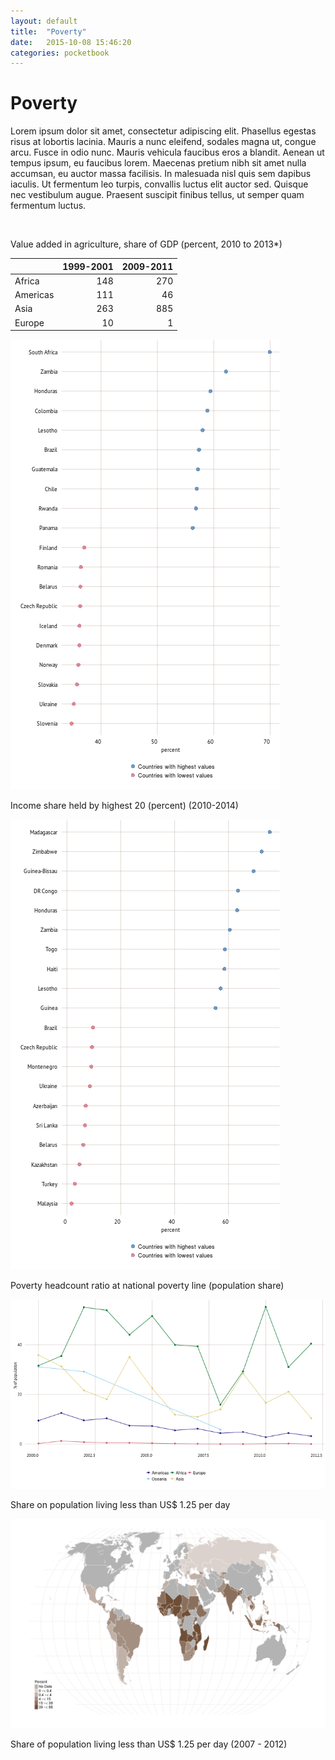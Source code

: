 ```yaml
---
layout: default
title:  "Poverty"
date:   2015-10-08 15:46:20
categories: pocketbook
---
```







<h1> Poverty </h1> 
<p> Lorem ipsum dolor sit amet, consectetur adipiscing elit. Phasellus egestas risus at lobortis lacinia. Mauris a nunc eleifend, sodales magna ut, congue arcu. Fusce in odio nunc. Mauris vehicula faucibus eros a blandit. Aenean ut tempus ipsum, eu faucibus lorem. Maecenas pretium nibh sit amet nulla accumsan, eu auctor massa facilisis. In malesuada nisl quis sem dapibus iaculis. Ut fermentum leo turpis, convallis luctus elit auctor sed. Quisque nec vestibulum augue. Praesent suscipit finibus tellus, ut semper quam fermentum luctus. </p> 






</br> <p class='caption'>Value added in agriculture, share of GDP (percent, 2010 to 2013*)</p>



|         | 1999-2001| 2009-2011|
|:--------|---------:|---------:|
|Africa   |       148|       270|
|Americas |       111|        46|
|Asia     |       263|       885|
|Europe   |        10|         1|



![plot of chunk P5povertyLEFT](figure/P5povertyLEFT-1.png) </br> <p class='caption'>Income share held by highest 20 (percent) (2010-2014)</p>

![plot of chunk P5povertyRIGHT](figure/P5povertyRIGHT-1.png) </br> <p class='caption'>Poverty headcount ratio at national poverty line (population share)</p>


![plot of chunk P5povertyBOTTOM](figure/P5povertyBOTTOM-1.png) </br> <p class='caption'>Share on population living less than US\$ 1.25 per day</p>


![plot of chunk P5povertyMAP](figure/P5povertyMAP-1.png) </br> <p class='caption'>Share of population living less than US\$ 1.25 per day (2007 - 2012)</p>
